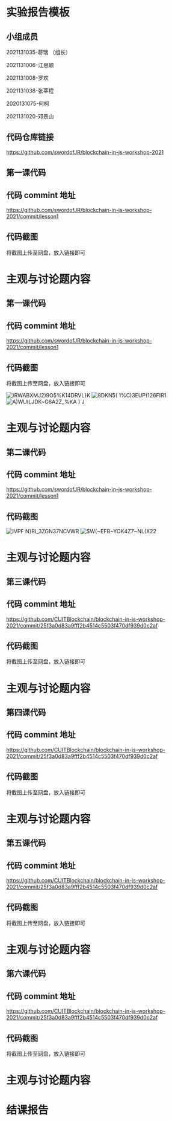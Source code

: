 # 实验报告模板
## 小组成员
2021131035-蒋瑞 （组长）

2021131006-江思颖

2021131008-罗欢

2021131038-张莘程

2020131075-何柯

2021131020-邓景山

## 代码仓库链接
https://github.com/swordofJR/blockchain-in-js-workshop-2021

## 第一课代码
## 代码 commint 地址
https://github.com/swordofJR/blockchain-in-js-workshop-2021/commit/lesson1

## 代码截图
将截图上传至网盘，放入链接即可



# 主观与讨论题内容
## 第一课代码
## 代码 commint 地址
https://github.com/swordofJR/blockchain-in-js-workshop-2021/commit/lesson1

## 代码截图
将截图上传至网盘，放入链接即可

![)RWABXMJ2)9O5%K14DRVL}K](https://user-images.githubusercontent.com/97501231/236655311-9617370f-6fe8-4949-b36d-a16478c097bd.png)
![8DKN5( 1%C)3EUP(126FIR1](https://user-images.githubusercontent.com/97501231/236655315-352df41d-f111-449b-bbb2-c4cbbc99aec7.png)
![A)WUILJDK~G6A2Z_%KA ) J](https://user-images.githubusercontent.com/97501231/236655319-6d94f489-4ff0-44b6-9a08-f19e9bf7e8ad.png)



# 主观与讨论题内容
## 第二课代码
## 代码 commint 地址
https://github.com/swordofJR/blockchain-in-js-workshop-2021/commit/lesson1

## 代码截图
![IVPF N}RI`_3ZGN37NC`VWR](https://github.com/swordofJR/blockchain-in-js-workshop-2021/assets/97501231/93745212-8e80-43dc-9621-bc4312bea8f2)
![$`W(~EFB~YOK4Z7~NL(X`22](https://github.com/swordofJR/blockchain-in-js-workshop-2021/assets/97501231/f9858ab1-8573-4530-a978-b4f6be6f3f16)



# 主观与讨论题内容
## 第三课代码
## 代码 commint 地址
https://github.com/CUITBlockchain/blockchain-in-js-workshop-2021/commit/25f3a0d83a9fff2b4514c5503f470df939d0c2af

## 代码截图
将截图上传至网盘，放入链接即可


# 主观与讨论题内容
## 第四课代码
## 代码 commint 地址
https://github.com/CUITBlockchain/blockchain-in-js-workshop-2021/commit/25f3a0d83a9fff2b4514c5503f470df939d0c2af

## 代码截图
将截图上传至网盘，放入链接即可


# 主观与讨论题内容
## 第五课代码
## 代码 commint 地址
https://github.com/CUITBlockchain/blockchain-in-js-workshop-2021/commit/25f3a0d83a9fff2b4514c5503f470df939d0c2af

## 代码截图
将截图上传至网盘，放入链接即可



# 主观与讨论题内容
## 第六课代码
## 代码 commint 地址
https://github.com/CUITBlockchain/blockchain-in-js-workshop-2021/commit/25f3a0d83a9fff2b4514c5503f470df939d0c2af

## 代码截图
将截图上传至网盘，放入链接即可



# 主观与讨论题内容
# 结课报告
